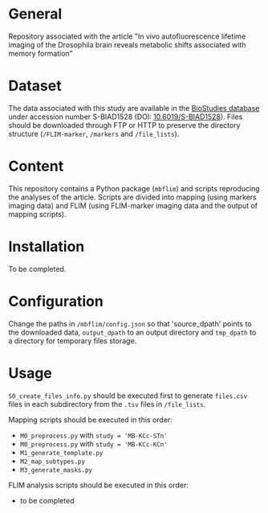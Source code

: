 # General
Repository associated with the article "In vivo autofluorescence lifetime imaging of the Drosophila brain reveals metabolic shifts associated with memory formation"

# Dataset
The data associated with this study are available in the [BioStudies database](https://www.ebi.ac.uk/biostudies) under accession number S-BIAD1528 (DOI: [10.6019/S-BIAD1528](https://doi.org/10.6019/S-BIAD1528)). Files should be downloaded through FTP or HTTP to preserve the directory structure (`/FLIM-marker`, `/markers` and `/file_lists`).

# Content
This repository contains a Python package (`mbflim`) and scripts reproducing the analyses of the article. Scripts are divided into mapping (using markers imaging data) and FLIM (using FLIM-marker imaging data and the output of mapping scripts).

# Installation
To be completed.

# Configuration
Change the paths in `/mbflim/config.json` so that 'source_dpath' points to the downloaded data, `output_dpath` to an output directory and `tmp_dpath` to a directory for temporary files storage.

# Usage
`S0_create_files_info.py` should be executed first to generate `files.csv` files in each subdirectory from the `.tsv` files in `/file_lists`.

Mapping scripts should be executed in this order:
- `M0_preprocess.py` with `study = 'MB-KCc-STn'`
- `M0_preprocess.py` with `study = 'MB-KCc-KCn'`
- `M1_generate_template.py`
- `M2_map_subtypes.py`
- `M3_generate_masks.py`

FLIM analysis scripts should be executed in this order:
- to be completed

